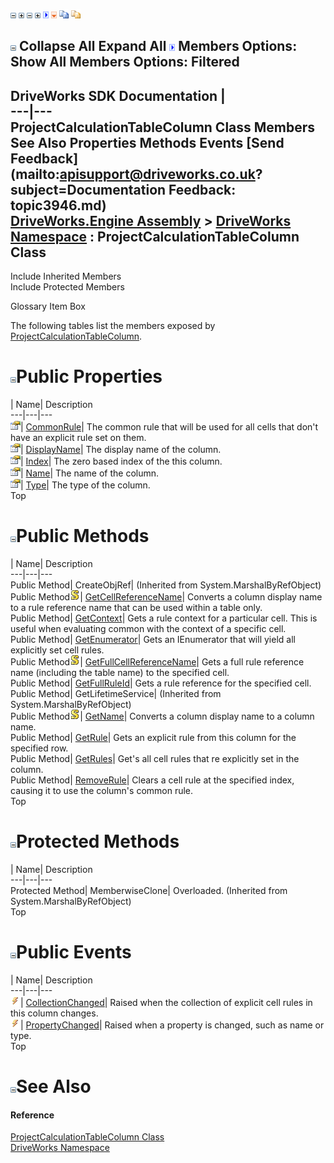 ![](dotnetimages/collapse.gif) ![](dotnetimages/expand.gif) ![](dotnetimages/collapse.gif) ![](dotnetimages/expand.gif) ![](dotnetimages/drpdown.gif) ![](dotnetimages/drpdown_orange.gif) ![](dotnetimages/copycode.gif) ![](dotnetimages/copycodeHighlight.gif)

![](dotnetimages/collapse.gif) Collapse All Expand All ![](dotnetimages/drpdown.gif) Members Options: Show All  Members Options: Filtered   
---  
DriveWorks SDK Documentation  |   
---|---  
ProjectCalculationTableColumn Class Members   
See Also Properties Methods Events [Send Feedback](mailto:apisupport@driveworks.co.uk?subject=Documentation Feedback: topic3946.md)  
[DriveWorks.Engine Assembly](topic2156.md) > [DriveWorks Namespace](topic2159.md) : ProjectCalculationTableColumn Class  
---  
  
Include Inherited Members    
Include Protected Members  


Glossary Item Box

The following tables list the members exposed by [ProjectCalculationTableColumn](topic3946.md).

# ![](dotnetimages/collapse.gif)Public Properties

| Name| Description  
---|---|---  
![Public Property](dotnetimages/publicProperty.gif)| [CommonRule](topic3961.md)| The common rule that will be used for all cells that don't have an explicit rule set on them.   
![Public Property](dotnetimages/publicProperty.gif)| [DisplayName](topic3962.md)| The display name of the column.   
![Public Property](dotnetimages/publicProperty.gif)| [Index](topic3963.md)| The zero based index of the this column.   
![Public Property](dotnetimages/publicProperty.gif)| [Name](topic3964.md)| The name of the column.   
![Public Property](dotnetimages/publicProperty.gif)| [Type](topic3965.md)| The type of the column.   
Top

# ![](dotnetimages/collapse.gif)Public Methods

| Name| Description  
---|---|---  
Public Method| CreateObjRef|  (Inherited from System.MarshalByRefObject)  
Public Method![static \(Shared in Visual Basic\)](dotnetimages/static.gif)| [GetCellReferenceName](topic3952.md)| Converts a column display name to a rule reference name that can be used within a table only.   
Public Method| [GetContext](topic3953.md)| Gets a rule context for a particular cell. This is useful when evaluating common with the context of a specific cell.   
Public Method| [GetEnumerator](topic3954.md)| Gets an IEnumerator that will yield all explicitly set cell rules.   
Public Method![static \(Shared in Visual Basic\)](dotnetimages/static.gif)| [GetFullCellReferenceName](topic3955.md)| Gets a full rule reference name (including the table name) to the specified cell.   
Public Method| [GetFullRuleId](topic3956.md)| Gets a rule reference for the specified cell.   
Public Method| GetLifetimeService|  (Inherited from System.MarshalByRefObject)  
Public Method![static \(Shared in Visual Basic\)](dotnetimages/static.gif)| [GetName](topic3957.md)| Converts a column display name to a column name.   
Public Method| [GetRule](topic3958.md)| Gets an explicit rule from this column for the specified row.   
Public Method| [GetRules](topic3959.md)| Get's all cell rules that re explicitly set in the column.   
Public Method| [RemoveRule](topic3960.md)| Clears a cell rule at the specified index, causing it to use the column's common rule.   
Top

# ![](dotnetimages/collapse.gif)Protected Methods

| Name| Description  
---|---|---  
Protected Method| MemberwiseClone| Overloaded. (Inherited from System.MarshalByRefObject)  
Top

# ![](dotnetimages/collapse.gif)Public Events

| Name| Description  
---|---|---  
![Public Event](dotnetimages/publicEvent.gif)| [CollectionChanged](topic3966.md)| Raised when the collection of explicit cell rules in this column changes.   
![Public Event](dotnetimages/publicEvent.gif)| [PropertyChanged](topic3967.md)| Raised when a property is changed, such as name or type.   
Top

# ![](dotnetimages/collapse.gif)See Also

#### Reference

[ProjectCalculationTableColumn Class](topic3946.md)   
[DriveWorks Namespace](topic2159.md)


